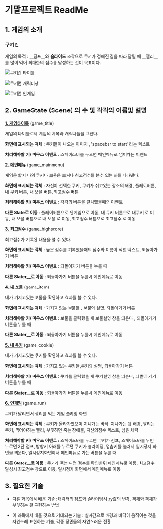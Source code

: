 # 기말프로젝트 ReadMe


## 1. 게임의 소개


### __쿠키런__

게임의 목적 : __점프__와 __슬라이드__ 조작으로 쿠키가 정해진 길을 따라 달릴 때 __젤리__를 많이 먹어 최대한의 점수를 달성하는 것이 목표이다.

![쿠키런 타이틀](https://user-images.githubusercontent.com/70682657/94241045-151ddf80-ff4f-11ea-8f85-fab8514fe2bd.png)

![쿠키런 캐릭터창](https://user-images.githubusercontent.com/70682657/94241088-2666ec00-ff4f-11ea-933d-5e1a2cd2f72f.png)

![쿠키런 인게임](https://user-images.githubusercontent.com/70682657/94241144-3d0d4300-ff4f-11ea-9580-de0517b68472.png)

## 2. GameState (Scene) 의 수 및 각각의 이름및 설명

<u>__1. 게임타이틀__</u> (game_title)

게임의 타이틀로써 게임의 제목과 캐릭터들을 그린다.

__화면에 표시되는 객체__ : 쿠키들이 나오는 이미지 , 'spacebar to start' 라는 텍스트

__처리해야할 키/ 마우스 이벤트__ : 스페이스바를 누르면 메인메뉴로 넘어가는 이벤트



<u>__2. 메인메뉴__</u> (game_mainmenu)

게임을 할지 나의 쿠키나 보물을 보거나 최고점수를 볼수 있는 ui를 나타낸다.

__화면에 표시되는 객체__ : 자신이 선택한 쿠키, 쿠키가 쉬고있는 장소의 배경, 플레이버튼, 내 쿠키 버튼, 내 보물 버튼, 최고점수 버튼

__처리해야할 키/ 마우스 이벤트__ : 각각의 버튼을 클릭했을때의 이벤트

__다른 State로 이동__ : 플레이버튼으로 인게임으로 이동, 내 쿠키 버튼으로 내쿠키 로 이동, 내 보물 버튼으로 내 보물 로 이동, 최고점수 버튼으로 최고점수 로 이동

<u>__3. 최고점수__</u> (game_highscore)

최고점수가 기록된 내용을 볼 수 있다.

__화면에 표시되는 객체__ : 높은 점수를 기록했을때의 점수와 이름이 적힌 텍스트, 되돌아가기 버튼

__처리해야할 키/ 마우스 이벤트__ : 되돌아가기 버튼을 누를 때

__다른 Stater__로 이동__ : 되돌아가기 버튼을 누를시 메인메뉴로 이동

<u>__4. 내 보물__</u> (game_item)

내가 가지고있는 보물을 확인하고 효과를 볼 수 있다.

__화면에 표시되는 객체__ : 가지고 있는 보물들 , 보물의 설명, 되돌아가기 버튼

__처리해야할 키/ 마우스 이벤트__ : 보물을 클릭했을 때 보물설명 창을 띄운다 , 되돌아가기 버튼을 누를 때

__다른 Stater__로 이동__ : 되돌아가기 버튼을 누를시 메인메뉴로 이동

<u>__5. 내 쿠키__</u> (game_cookie)

내가 가지고있는 쿠키를 확인하고 효과를 볼 수 있다.

__화면에 표시되는 객체__ : 가지고 있는 쿠키들,쿠키의 설명, 되돌아가기 버튼

__처리해야할 키/ 마우스 이벤트__ : 쿠키를 클릭했을 때 쿠키설명 창을 띄운다, 되돌아 가기 버튼을 누를 때

__다른 Stater__로 이동__ : 되돌아가기 버튼을 누를시 메인메뉴로 이동

<u>__6. 인게임__</u> (game_run)

쿠키가 달리면서 젤리를 먹는 게임 플레잉 화면

__화면에 표시되는 객체__ : 쿠키가 올라가있으며 지나가는 바닥, 지나가는 뒷 배경, 달리는 쿠키, 먹어야하는 젤리, 부딫히면 죽는 장애물, 자신의점수 텍스트, 남은 체력

__처리해야할 키/ 마우스 이벤트__ : 스페이스바를 누르면 쿠키가 점프, 스페이스바를 두번 누르면 2단 점프, 방향키 아래를 누르면 쿠키가 슬라이딩, 멈춤키를 눌러서 일시정지 화면을 띄운다, 일시정지화면에서 메인메뉴로 가는 버튼을 누를 때

__다른 Stater__로 이동__ : 쿠키가 죽는 다면 점수를 확인한뒤 메인메뉴로 이동, 최고점수 달성시 최고점수 창으로 이동, 일시정지 화면에서 메인메뉴로 이동

## 3. 필요한 기술

- 다른 과목에서 배운 기술 :캐릭터의 점프와 슬라이딩시 xy값의 변경, 객체와 객체가 부딫히는 걸 구현하는 방법

- 이 과목에서 배울 것으로 기대되는 기술 : 실시간으로 배경과 바닥이 움직이는 것을 자연스레 표현하는 기술, 각종 장면들의 자연스러운 전환
